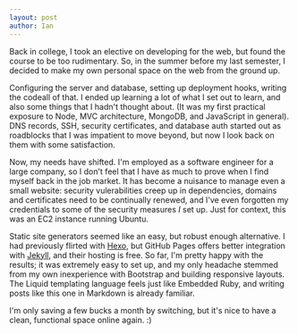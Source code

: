 ```yaml
---
layout: post
author: Ian
---
```

Back in college, I took an elective on developing for the web, but found the
course to be too rudimentary. So, in the summer before my last semester, I
decided to make my own personal space on the web from the ground up.

Configuring the server and database, setting up deployment hooks, writing
the code⁠all of that. I ended up learning a lot of what I set out to learn,
and also some things that I hadn't thought about. (It was my first practical
exposure to Node, MVC architecture, MongoDB, and JavaScript in general). DNS
records, SSH, security certificates, and database auth started out as
roadblocks that I was impatient to move beyond, but now I look back on them
with some satisfaction.

Now, my needs have shifted. I'm employed as a software engineer for a large
company, so I don't feel that I have as much to prove when I find myself back
in the job market. It has become a nuisance to manage even a small website:
security vulerabilities creep up in dependencies, domains and certificates need
to be continually renewed, and I've even forgotten my credentials to some of
the security measures *I* set up. Just for context, this was an EC2 instance
running Ubuntu.

Static site generators seemed like an easy, but robust enough alternative. I
had previously flirted with [Hexo](https://hexo.io/), but GitHub Pages offers
better integration with [Jekyll](https://jekyllrb.com/), and their hosting is
free. So far, I'm pretty happy with the results; it was extremely easy to set
up, and my only headache stemmed from my own inexperience with Bootstrap and
building responsive layouts. The Liquid templating language feels just like
Embedded Ruby, and writing posts like this one in Markdown is already familiar.

I'm only saving a few bucks a month by switching, but it's nice to have a
clean, functional space online again. :)
